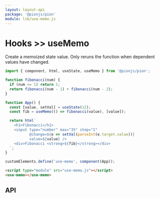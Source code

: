 ```yaml
---
layout: layout-api
package: '@pionjs/pion'
module: lib/use-memo.js
---
```


# Hooks >> useMemo

Create a memoized state value. Only reruns the function when dependent values have changed.

```js playground use-memo use-memo.js
import { component, html, useState, useMemo } from '@pionjs/pion';

function fibonacci(num) {
  if (num <= 1) return 1;
  return fibonacci(num - 1) + fibonacci(num - 2);
}

function App() {
  const [value, setVal] = useState(12);
  const fib = useMemo(() => fibonacci(value), [value]);

  return html`
    <h1>Fibonacci</h1>
    <input type="number" max="35" step="1"
           @change=${e => setVal(parseInt(e.target.value))}
           value=${value} />
    <div>Fibonacci <strong>${fib}</strong></div>
  `;
}

customElements.define('use-memo', component(App));
```

```html playground-file use-memo index.html
<script type="module" src="use-memo.js"></script>
<use-memo></use-memo>
```

## API
